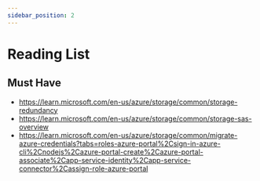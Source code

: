 ```yaml
---
sidebar_position: 2
---
```


# Reading List

## Must Have
- https://learn.microsoft.com/en-us/azure/storage/common/storage-redundancy
- https://learn.microsoft.com/en-us/azure/storage/common/storage-sas-overview
- https://learn.microsoft.com/en-us/azure/storage/common/migrate-azure-credentials?tabs=roles-azure-portal%2Csign-in-azure-cli%2Cnodejs%2Cazure-portal-create%2Cazure-portal-associate%2Capp-service-identity%2Capp-service-connector%2Cassign-role-azure-portal
